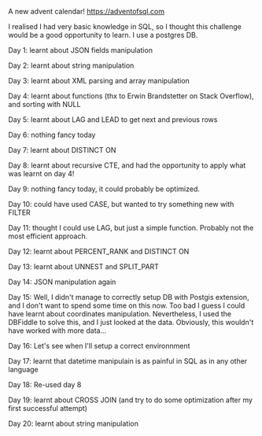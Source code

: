 A new advent calendar! https://adventofsql.com

I realised I had very basic knowledge in SQL, so I thought this challenge would be a good opportunity to learn. I use a postgres DB.

Day 1: learnt about JSON fields manipulation

Day 2: learnt about string manipulation

Day 3: learnt about XML parsing and array manipulation

Day 4: learnt about functions (thx to Erwin Brandstetter on Stack Overflow), and sorting with NULL

Day 5: learnt about LAG and LEAD to get next and previous rows

Day 6: nothing fancy today

Day 7: learnt about DISTINCT ON

Day 8: learnt about recursive CTE, and had the opportunity to apply what was learnt on day 4!

Day 9: nothing fancy today, it could probably be optimized.

Day 10: could have used CASE, but wanted to try something new with FILTER

Day 11: thought I could use LAG, but just a simple function. Probably not the most efficient approach.

Day 12: learnt about PERCENT_RANK and DISTINCT ON

Day 13: learnt about UNNEST and SPLIT_PART

Day 14: JSON manipulation again

Day 15: Well, I didn't manage to correctly setup DB with Postgis extension, and I don't want to spend some time on this now. Too bad I guess I could have learnt about coordinates manipulation. Nevertheless, I used the DBFiddle to solve this, and I just looked at the data. Obviously, this wouldn't have worked with more data...

Day 16: Let's see when I'll setup a correct environnment

Day 17: learnt that datetime manipulain is as painful in SQL as in any other language

Day 18: Re-used day 8

Day 19: learnt about CROSS JOIN (and try to do some optimization after my first successful attempt)

Day 20: learnt about string manipulation

